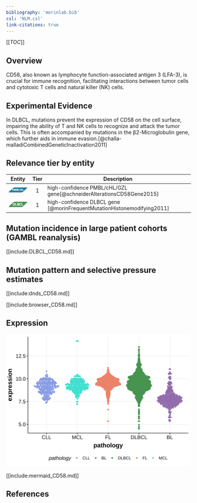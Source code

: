 ```yaml
---
bibliography: 'morinlab.bib'
csl: 'NLM.csl'
link-citations: true
---
```

[[_TOC_]]

## Overview

CD58, also known as lymphocyte function-associated antigen 3 (LFA-3), is crucial for immune recognition, facilitating interactions between tumor cells and cytotoxic T cells and natural killer (NK) cells. 

## Experimental Evidence

In DLBCL, mutations prevent the expression of CD58 on the cell surface, impairing the ability of T and NK cells to recognize and attack the tumor cells. 
This is often accompanied by mutations in the β2-Microglobulin gene, which further aids in immune evasion.[@challa-malladiCombinedGeneticInactivation2011]


## Relevance tier by entity

|Entity|Tier|Description                           |
|:------:|:----:|--------------------------------------|
|![PMBL](images/icons/PMBL_tier1.png)|1|high-confidence PMBL/cHL/GZL gene[@schneiderAlterationsCD58Gene2015]|
|![DLBCL](images/icons/DLBCL_tier1.png) |1   |high-confidence DLBCL gene            [@morinFrequentMutationHistonemodifying2011]|

## Mutation incidence in large patient cohorts (GAMBL reanalysis)

[[include:DLBCL_CD58.md]]

## Mutation pattern and selective pressure estimates

[[include:dnds_CD58.md]]

[[include:browser_CD58.md]]

## Expression
![](images/gene_expression/CD58_by_pathology.svg)

[[include:mermaid_CD58.md]]

## References

<!-- ORIGIN: schneiderAlterationsCD58Gene2015a -->
<!-- DLBCL: morinFrequentMutationHistonemodifying2011 -->
<!-- PMBL: schneiderAlterationsCD58Gene2015a -->
